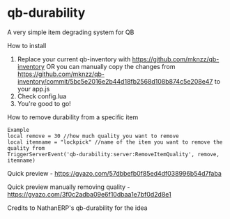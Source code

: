 # qb-durability

A very simple item degrading system for QB

How to install
1. Replace your current qb-inventory with https://github.com/mknzz/qb-inventory OR you can manually copy the changes from https://github.com/mknzz/qb-inventory/commit/5bc5e2016e2b44d18fb2568d108b874c5e208e47 to your app.js
2. Check config.lua
3. You're good to go!

How to remove durability from a specific item
```
Example
local remove = 30 //how much quality you want to remove
local itemname = "lockpick" //name of the item you want to remove the quality from
TriggerServerEvent('qb-durability:server:RemoveItemQuality', remove, itemname)
```

Quick preview - https://gyazo.com/57dbbefb0f85ed4df038996b54d7faba

Quick preview manually removing quality - https://gyazo.com/3f0c2adba09e6f10dbaa1e7bf0d2d8e1

Credits to NathanERP's qb-durability for the idea

